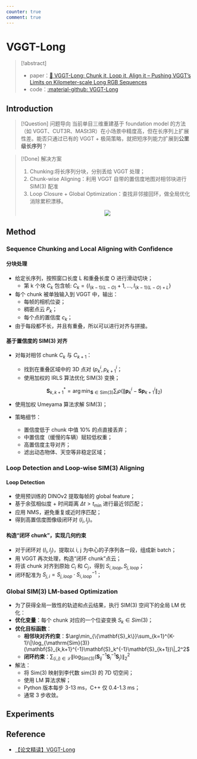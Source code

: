 ```yaml
---
counter: true
comment: true
---
```


# VGGT-Long

> [!abstract]
> - paper：[:book: VGGT-Long: Chunk it, Loop it, Align it – Pushing VGGT’s Limits on Kilometer-scale Long RGB Sequences](https://arxiv.org/abs/2507.16443)
> - code：[:material-github: VGGT-Long](https://github.com/DengKaiCQ/VGGT-Long)

## Introduction

> [!Question] 问题导向
> 当前单目三维重建基于 foundation model 的方法（如 VGGT、CUT3R、MASt3R）在小场景中精度高，但在长序列上扩展性差。能否只通过已有的 VGGT + 极简策略，就把短序列能力扩展到**公里级长序列**？

> [!Done] 解决方案
> 1. Chunking:将长序列分块，分别丢给 VGGT 处理；
> 2. Chunk-wise Aligning：利用 VGGT 自带的置信度地图对相邻块进行 SIM(3) 配准
> 3. Loop Closure + Global Optimization：查找非邻接回环，做全局优化消除累积漂移。
> <center><img src="https://cdn.jsdelivr.net/gh/jujimeizuo/note@gh-pages/assets/images/cv/slam/VGGT-Long-1.jpg"></center>

## Method

### Sequence Chunking and Local Aligning with Confidence

#### 分块处理

- 给定长序列，按照窗口长度 L 和重叠长度 O 进行滑动切块；
    - 第 k 个块 $C_k$ 包含帧: $C_k = \{I_{(k-1)(L-O)}+1, ..., I_{(k-1)(L-O)+L}\}$
- 每个 chunk 被单独输入到 VGGT 中，输出：
    - 每帧的相机位姿；
    - 稠密点云 $P_k$；
    - 每个点的置信度 $c_k$；
- 由于每段都不长，并且有重叠，所以可以进行对齐与拼接。

#### 基于置信度的 SIM(3) 对齐

- 对每对相邻 chunk $C_k$ 与 $C_{k+1}$：
    - 找到在重叠区域中的 3D 点对 $(p_k^i, p_{k+1}^i$；
    - 使用加权的 IRLS 算法优化 SIM(3) 变换；

    $$
    \mathbf{S}_{k,k+1}^*=\arg\min_{\mathbf{S}\in\mathrm{Sim}(3)}\sum_i\rho\left(\|\mathbf{p}_k^i-\mathbf{S}\mathbf{p}_{k+1}^i\|_2\right)
    $$

- 使用加权 Umeyama 算法求解 SIM(3)；
- 策略细节：
    - 置信度低于 chunk 中值 10% 的点直接丢弃；
    - 中置信度（缓慢的车辆）赋较低权重；
    - 高置信度主导对齐；
    - 滤出动态物体、天空等非稳定区域；


### Loop Detection and Loop-wise SIM(3) Aligning

#### Loop Detection

- 使用预训练的 DINOv2 提取每帧的 global feature；
- 基于余弦相似度 + 时间距离 $\Delta t > t_{\min}$ 进行最近邻匹配；
- 应用 NMS，避免重复或近时序匹配；
- 得到高置信度图像级闭环对 $(I_i,I_j)$。

#### 构造“闭环 chunk”，实现几何约束

- 对于闭环对 $(I_i,I_j)$，提取以 i, j 为中心的子序列各一段，组成新 batch；
- 用 VGGT 再次处理，构造“闭环 chunk”点云；
- 将该 chunk 对齐到原始 $C_i$ 和 $C_j$，得到 $S_{i, loop}, S_{j, loop}$；
- 闭环配准为 $S_{j, i} = S_{j, loop} \cdot S_{i, loop}^{-1}$；

### Global SIM(3) LM-based Optimization

- 为了获得全局一致性的轨迹和点云结果，执行 SIM(3) 空间下的全局 LM 优化：
- **优化变量**：每个 chunk 对应的一个位姿变换 $S_k \in Sim(3)$；
- **优化目标函数**：
    - **相邻块对齐约束**：$\arg\min_{\{\mathbf{S}_k\}}\sum_{k=1}^{K-1}\|\log_{\mathrm{Sim}(3)}(\mathbf{S}_{k,k+1}^{-1}\mathbf{S}_k^{-1}\mathbf{S}_{k+1})\|_2^2$
    - **闭环约束**：$\sum_{(i,j)\in\mathcal{L}}\|\log_{\mathrm{Sim}(3)}(\mathbf{S}_{ij}^{-1}\mathbf{S}_i^{-1}\mathbf{S}_j)\|_2^2$
- 解法：
    - 将 Sim(3) 映射到李代数 sim(3) 的 7D 切空间；
    - 使用 LM 算法求解；
    - Python 版本每步 3-13 ms，C++ 仅 0.4-1.3 ms；
    - 通常 3 步收敛。

## Experiments


## Reference

- [【论文精读】VGGT-Long](https://blog.csdn.net/YuhsiHu/article/details/149613600)
